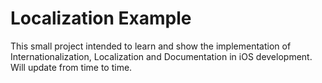#  Localization Example
This small project intended to learn and show the implementation of Internationalization, Localization and Documentation in iOS development. 
Will update from time to time.
